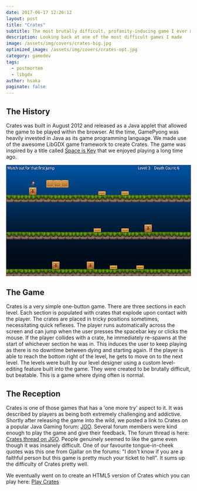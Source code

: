 ```yaml
---
date: 2017-06-17 12:26:12
layout: post
title: "Crates"
subtitle: The most brutally difficult, profanity-inducing game I ever made
description: Looking back at one of the most difficult games I made
image: /assets/img/covers/crates-big.jpg
optimized_image: /assets/img/covers/crates-opt.jpg
category: gamedev
tags:
  - postmortem
  - libgdx
author: hsaka
paginate: false
---
```


## The History

Crates was built in August 2012 and released as a Java applet that allowed the game to be played within the browser. At the time, GamePyong was heavily invested in Java as its game programming language. We made use of the awesome LibGDX game framework to create Crates. The game was inspired by a title called [Space is Key](http://armorgames.com/play/10912/space-is-key) that we enjoyed playing a long time ago.

![placeholder](/assets/img/blog%20resources/crates/1-crates.jpg "Crates")

## The Game

Crates is a very simple one-button game. There are three sections in each level. Each section is populated with crates that explode upon contact with the player. The crates are placed in tricky positions sometimes, necessitating quick reflexes. The player runs automatically across the screen and can jump when the user presses the spacebar key or clicks the mouse. If the player collides with a crate, he immediately re-spawns at the start of whichever section he was in. This induces the user to keep playing as there is no downtime between dying and starting again. If the player is able to reach the bottom right of the level, he gets to move on to the next level. The levels were built by our level designer using a custom level-editing feature built into the game. They were created to be brutally difficult, but beatable. This is a game where dying often is normal.

## The Reception

Crates is one of those games that has a 'one more try' aspect to it. It was described by players as being both extremely challenging and addictive. Shortly after releasing the game into the wild, we posted a link to Crates on a popular Java Gaming forum: [JGO](http://www.java-gaming.org/). Several forum members were kind enough to play the game and give their feedback. The forum thread is here: [Crates thread on JGO](http://www.java-gaming.org/index.php?PHPSESSID=08a284ert20v0miqas45mjjnr5&topic=27021.0). People genuinely seemed to like the game even though it was insanely difficult. One of our favourite tongue-in-cheek quotes was this one from Gjallar on the forums: "I don't know if you are a faithful person but this game is pretty much your ticket to hell". It sums up the difficulty of Crates pretty well.

We eventually went on to create an HTML5 version of Crates which you can play here: [Play Crates](http://gamepyong.com/blasted_crates/html5/crates.php)